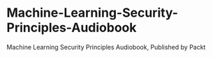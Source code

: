 # Machine-Learning-Security-Principles-Audiobook
Machine Learning Security Principles Audiobook, Published by Packt
